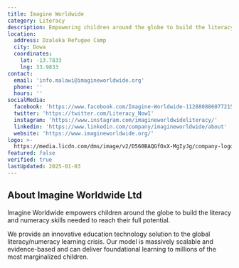 ```yaml
---
title: Imagine Worldwide
category: Literacy
description: Empowering children around the globe to build the literacy and numeracy skills needed to reach their full potential.
location:
  address: Dzaleka Refugee Camp
  city: Dowa
  coordinates:
    lat: -13.7833
    lng: 33.9833
contact:
  email: 'info.malawi@imagineworldwide.org'
  phone: ''
  hours: ''
socialMedia:
  facebook: 'https://www.facebook.com/Imagine-Worldwide-112880886077215'
  twitter: 'https://twitter.com/Literacy_Now1'
  instagram: 'https://www.instagram.com/imagineworldwideliteracy/'
  linkedin: 'https://www.linkedin.com/company/imagineworldwide/about'
  website: 'https://www.imagineworldwide.org/'
logo: >-
  https://media.licdn.com/dms/image/v2/D560BAQGfOxX-MgIyJg/company-logo_200_200/company-logo_200_200/0/1712361288668/imagineworldwide_logo?e=1743638400&v=beta&t=8ZQehkgSV3SBy7T1uVmQrf8abRLlDo0mdNIpJ_u-tIc
featured: false
verified: true
lastUpdated: 2025-01-03
---
```


## About Imagine Worldwide Ltd

Imagine Worldwide empowers children around the globe to build the literacy and numeracy skills needed to reach their full potential.

We provide an innovative education technology solution to the global literacy/numeracy learning crisis. Our model is massively scalable and evidence-based and can deliver foundational learning to millions of the most marginalized children.
